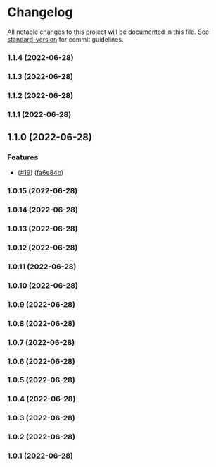 # Changelog

All notable changes to this project will be documented in this file. See [standard-version](https://github.com/conventional-changelog/standard-version) for commit guidelines.

### 1.1.4 (2022-06-28)

### 1.1.3 (2022-06-28)

### 1.1.2 (2022-06-28)

### 1.1.1 (2022-06-28)

## 1.1.0 (2022-06-28)


### Features

* ([#19](https://github.com/VegarRingdalAibel/actiontest/issues/19)) ([fa6e84b](https://github.com/VegarRingdalAibel/actiontest/commits/fa6e84b168dec3c5e5443d9cc603d8f8a06eb595))

### 1.0.15 (2022-06-28)

### 1.0.14 (2022-06-28)

### 1.0.13 (2022-06-28)

### 1.0.12 (2022-06-28)

### 1.0.11 (2022-06-28)

### 1.0.10 (2022-06-28)

### 1.0.9 (2022-06-28)

### 1.0.8 (2022-06-28)

### 1.0.7 (2022-06-28)

### 1.0.6 (2022-06-28)

### 1.0.5 (2022-06-28)

### 1.0.4 (2022-06-28)

### 1.0.3 (2022-06-28)

### 1.0.2 (2022-06-28)

### 1.0.1 (2022-06-28)
